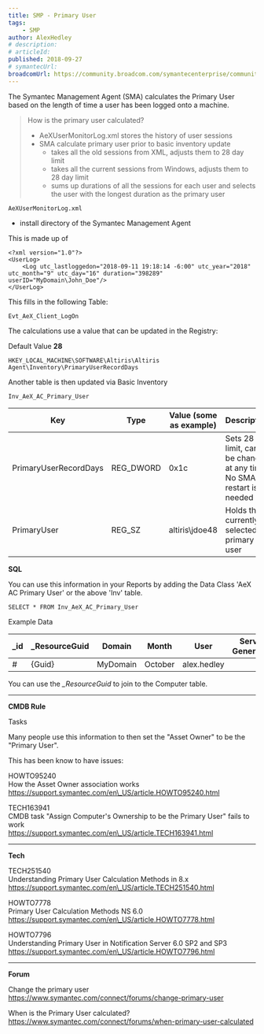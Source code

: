 ```yaml
---
title: SMP - Primary User
tags:
    - SMP
author: AlexHedley
# description: 
# articleId: 
published: 2018-09-27
# symantecUrl:
broadcomUrl: https://community.broadcom.com/symantecenterprise/communities/community-home/librarydocuments/viewdocument?DocumentKey=18f40e96-7044-451b-aba7-66f330053d92&CommunityKey=04ead5e9-3643-4118-b853-afa5a58710c6&tab=librarydocuments
---
```


The Symantec Management Agent (SMA) calculates the Primary User based on the length of time a user has been logged onto a machine.

> How is the primary user calculated?
> 
> - AeXUserMonitorLog.xml stores the history of user sessions
> - SMA calculate primary user prior to basic inventory update
>     - takes all the old sessions from XML, adjusts them to 28 day limit
>     - takes all the current sessions from Windows, adjusts them to 28 day limit
>     - sums up durations of all the sessions for each user and selects the user with the longest duration as the primary user

    AeXUserMonitorLog.xml

- install directory of the Symantec Management Agent
  
This is made up of

    <?xml version="1.0"?>
    <UserLog>
        <Log utc_lastloggedon="2018-09-11 19:18:14 -6:00" utc_year="2018" utc_month="9" utc_day="16" duration="398289" userID="MyDomain\John_Doe"/>
    </UserLog>

This fills in the following Table:

    Evt_AeX_Client_LogOn

The calculations use a value that can be updated in the Registry:
  
Default Value **28**

    HKEY_LOCAL_MACHINE\SOFTWARE\Altiris\Altiris Agent\Inventory\PrimaryUserRecordDays

Another table is then updated via Basic Inventory

    Inv_AeX_AC_Primary_User

| Key | Type | Value (some as example) | Description |
| --- | --- | --- | --- |
| PrimaryUserRecordDays | REG_DWORD | 0x1c | Sets 28 day limit, can be changed at any time. No SMA restart is needed |
| PrimaryUser | REG_SZ | altiris\jdoe48 | Holds the currently selected primary user |

**SQL**
  
You can use this information in your Reports by adding the Data Class 'AeX AC Primary User' or the above 'Inv' table.

    SELECT * FROM Inv_AeX_AC_Primary_User

Example Data

| _id | _ResourceGuid | Domain | Month | User | Server Generated | Year |
| --- | --- | --- | --- | --- | --- | --- |
| # | {Guid} | MyDomain | October | alex.hedley |  | 2018 |

You can use the *_ResourceGuid* to join to the Computer table.
  
---
  
**CMDB Rule**
  
Tasks
  
Many people use this information to then set the "Asset Owner" to be the "Primary User".
  
This has been know to have issues:
  
HOWTO95240  
How the Asset Owner association works  
https://support.symantec.com/en\_US/article.HOWTO95240.html
  
TECH163941  
CMDB task "Assign Computer's Ownership to be the Primary User" fails to work  
https://support.symantec.com/en\_US/article.TECH163941.html
  
---
  
**Tech**
  
TECH251540  
Understanding Primary User Calculation Methods in 8.x  
https://support.symantec.com/en\_US/article.TECH251540.html
  
HOWTO7778  
Primary User Calculation Methods NS 6.0  
https://support.symantec.com/en\_US/article.HOWTO7778.html
  
HOWTO7796  
Understanding Primary User in Notification Server 6.0 SP2 and SP3  
https://support.symantec.com/en\_US/article.HOWTO7796.html
  
---
  
**Forum**
  
Change the primary user  
https://www.symantec.com/connect/forums/change-primary-user
  
When is the Primary User calculated?  
https://www.symantec.com/connect/forums/when-primary-user-calculated
